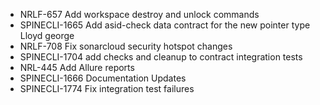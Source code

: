 - NRLF-657 Add workspace destroy and unlock commands
- SPINECLI-1665 Add asid-check data contract for the new pointer type Lloyd george
- NRLF-708 Fix sonarcloud security hotspot changes
- SPINECLI-1704 add checks and cleanup to contract integration tests
- NRL-445 Add Allure reports
- SPINECLI-1666 Documentation Updates
- SPINECLI-1774 Fix integration test failures
